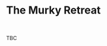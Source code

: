 <head>
  <link rel="stylesheet" href="../../Library/CSS/ContainerStyling.css" />
  <link rel="stylesheet" href="../../Library/CSS/FontStyling.css" />
  <link rel="stylesheet" href="../../Library/CSS/ObjectStyling.css" />
</head>

<body>
  <h1>The Murky Retreat</h1>
  <div class="divider"></div>
  <br />
  <p>TBC</p>
  <br />
</body>
